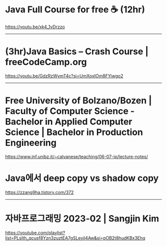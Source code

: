 # Java Full Course for free ☕ (12hr)

https://youtu.be/xk4_1vDrzzo

<hr>

# (3hr)Java Basics – Crash Course | freeCodeCamp.org
https://youtu.be/GdzRzWymT4c?si=UmXoxIOm8FYiwgo2



<hr>

# Free University of Bolzano/Bozen | Faculty of Computer Science - Bachelor in Applied Computer Science | Bachelor in Production Engineering

https://www.inf.unibz.it/~calvanese/teaching/06-07-ip/lecture-notes/


# Java에서 deep copy vs shadow copy
https://zzang9ha.tistory.com/372


<hr>

# 자바프로그래밍 2023-02 | Sangjin Kim

https://youtube.com/playlist?list=PLsIth_qcusf8Yzn3zuztEA7gSLeyjl4Aw&si=pOB2t8hudKBx3Ehq
